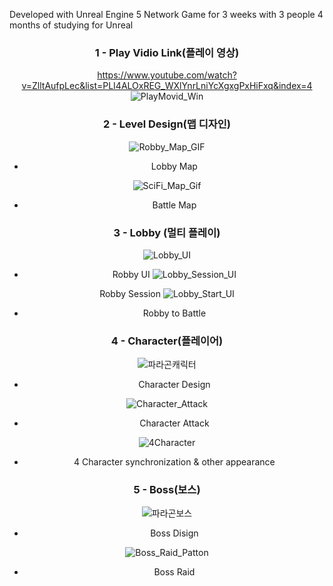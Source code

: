 Developed with Unreal Engine 5 Network Game for 3 weeks with 3 people
4 months of studying for Unreal
<div align="center">

  
### 1 - Play Vidio Link(플레이 영상)

https://www.youtube.com/watch?v=ZlltAufpLec&list=PLI4ALOxREG_WXlYnrLniYcXgxgPxHiFxq&index=4
![PlayMovid_Win](https://github.com/user-attachments/assets/b1ab786b-9e89-4b4f-a309-95b70b51f75d)


### 2 - Level Design(맵 디자인)

![Robby_Map_GIF](https://github.com/user-attachments/assets/9e5fb97c-6c97-460e-81d4-eaf96f12e769)

- Lobby Map 

  
![SciFi_Map_Gif](https://github.com/user-attachments/assets/3b3a98f2-204c-4ebb-a8f2-b58370e55ae9)

- Battle Map 


### 3 - Lobby (멀티 플레이)
![Lobby_UI](https://github.com/user-attachments/assets/d72d2778-7887-4503-a262-4bdca029bf92)
- Robby UI 
![Lobby_Session_UI](https://github.com/user-attachments/assets/7aff6212-7eca-4af2-a8a4-aef13da557f9)

 Robby Session 
![Lobby_Start_UI](https://github.com/user-attachments/assets/7c6e25a9-5515-40c5-8beb-d04621cd3917)
- Robby to Battle 


### 4 - Character(플레이어)
![파라곤캐릭터](https://github.com/user-attachments/assets/14230d04-aeec-43b6-8167-f106728dcc3d)
- Character Design 

![Character_Attack](https://github.com/user-attachments/assets/1dab2373-4f7c-4862-bbd1-5cb6dbff5f2c)

- Character Attack 

![4Character](https://github.com/user-attachments/assets/991496fb-85f7-4af9-bc4f-a4474c6685a8)

- 4 Character synchronization & other appearance


### 5 - Boss(보스)
![파라곤보스](https://github.com/user-attachments/assets/99cbb84e-f90c-45c2-92fc-db4ede202632)

- Boss Disign

![Boss_Raid_Patton](https://github.com/user-attachments/assets/f6e934e0-21ad-4458-a8ef-2af70a6ebd9a)

- Boss Raid


</div>
  


